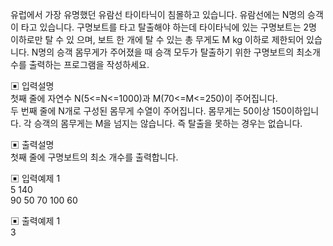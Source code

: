 유럽에서 가장 유명했던 유람선 타이타닉이 침몰하고 있습니다. 유람선에는 N명의 승객이 타고 있습니다. 구명보트를 타고 탈출해야 하는데 타이타닉에 있는 구명보트는 2명 이하로만 탈 수 있 으며, 보트 한 개에 탈 수 있는 총 무게도 M kg 이하로 제한되어 있습니다.
N명의 승객 몸무게가 주어졌을 때 승객 모두가 탈출하기 위한 구명보트의 최소개수를 출력하는 프로그램을 작성하세요.


▣ 입력설명   
첫째 줄에 자연수 N(5<=N<=1000)과 M(70<=M<=250)이 주어집니다.     
두 번째 줄에 N개로 구성된 몸무게 수열이 주어집니다. 몸무게는 50이상 150이하입니다. 각 승객의 몸무게는 M을 넘지는 않습니다. 즉 탈출을 못하는 경우는 없습니다.


▣ 출력설명    
첫째 줄에 구명보트의 최소 개수를 출력합니다.


▣ 입력예제 1     
5 140     
90 50 70 100 60


▣ 출력예제 1   
3
